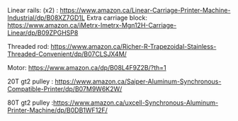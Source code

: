 Linear rails: (x2) : https://www.amazon.ca/Linear-Carriage-Printer-Machine-Industrial/dp/B08XZ7GD1L
Extra carriage block: https://www.amazon.ca/iMetrx-Imetrx-Mgn12H-Carriage-Linear/dp/B09ZPGHSP8

Threaded rod: https://www.amazon.ca/Richer-R-Trapezoidal-Stainless-Threaded-Convenient/dp/B07CLSJX4M/

Motor: https://www.amazon.ca/dp/B08L4F9Z2B/?th=1

20T gt2 pulley : https://www.amazon.ca/Saiper-Aluminum-Synchronous-Compatible-Printer/dp/B07M9W6K2W/

80T gt2 pulley :https://www.amazon.ca/uxcell-Synchronous-Aluminum-Printer-Machine/dp/B0DB1WF12F/
